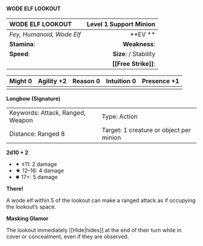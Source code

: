 #### WODE ELF LOOKOUT

| WODE ELF LOOKOUT          | **Level 1 Support Minion** |
| :------------------------ | -------------------------: |
| *Fey, Humanoid, Wode Elf* |                \*\*EV \*\* |
| **Stamina**:              |              **Weakness**: |
| **Speed**:                |     **Size**:  / Stability |
|                           |       **[[Free Strike]]**: |

| **Might** 0 | **Agility** +2 | **Reason** 0 | **Intuition** 0 | **Presence** +1 |
| ----------- | -------------- | ------------ | --------------- | --------------- |
|             |                |              |                 |                 |

**Longbow (Signature)**

|                                  |                                         |
| :------------------------------- | :-------------------------------------- |
| Keywords: Attack, Ranged, Weapon | Type: Action                            |
| Distance: Ranged 8               | Target: 1 creature or object per minion |

**2d10 + 2**

- ✦ ≤11: 2 damage
- ★ 12–16: 4 damage
- ✸ 17+: 5 damage

**There!**

A wode elf within 5 of the lookout can make a ranged attack as if occupying the lookout’s space.

**Masking Glamor**

The lookout immediately [[Hide|hides]] at the end of their turn while in cover or concealment, even if they are observed.
